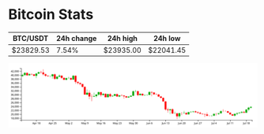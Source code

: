 # Bitcoin Stats

BTC/USDT|24h change|24h high|24h low|
|---|---|---|---|
|$23829.53|7.54%|$23935.00|$22041.45|

<img src="./chart.svg">
